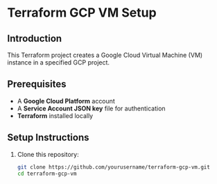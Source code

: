 # Terraform GCP VM Setup

## Introduction
This Terraform project creates a Google Cloud Virtual Machine (VM) instance in a specified GCP project.

## Prerequisites
- A **Google Cloud Platform** account
- A **Service Account JSON key** file for authentication
- **Terraform** installed locally

## Setup Instructions

1. Clone this repository:
   ```bash
   git clone https://github.com/yourusername/terraform-gcp-vm.git
   cd terraform-gcp-vm
